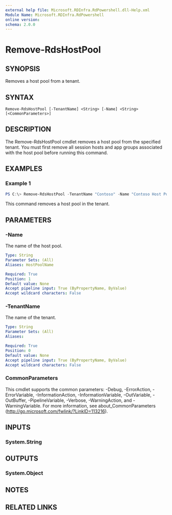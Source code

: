 ```yaml
---
external help file: Microsoft.RDInfra.RdPowershell.dll-Help.xml
Module Name: Microsoft.RDInfra.RdPowershell
online version:
schema: 2.0.0
---
```


# Remove-RdsHostPool

## SYNOPSIS
Removes a host pool from a tenant. 

## SYNTAX

```
Remove-RdsHostPool [-TenantName] <String> [-Name] <String> [<CommonParameters>]
```

## DESCRIPTION
The Remove-RdsHostPool cmdlet removes a host pool from the specified tenant. You must first remove all session hosts and app groups associated with the host pool before running this command.

## EXAMPLES

### Example 1
```powershell
PS C:\> Remove-RdsHostPool -TenantName "Contoso" -Name "Contoso Host Pool"
```
This command removes a host pool in the tenant.

## PARAMETERS

### -Name
The name of the host pool.

```yaml
Type: String
Parameter Sets: (All)
Aliases: HostPoolName

Required: True
Position: 1
Default value: None
Accept pipeline input: True (ByPropertyName, ByValue)
Accept wildcard characters: False
```

### -TenantName
The name of the tenant.

```yaml
Type: String
Parameter Sets: (All)
Aliases:

Required: True
Position: 0
Default value: None
Accept pipeline input: True (ByPropertyName, ByValue)
Accept wildcard characters: False
```

### CommonParameters
This cmdlet supports the common parameters: -Debug, -ErrorAction, -ErrorVariable, -InformationAction, -InformationVariable, -OutVariable, -OutBuffer, -PipelineVariable, -Verbose, -WarningAction, and -WarningVariable. For more information, see about_CommonParameters (http://go.microsoft.com/fwlink/?LinkID=113216).

## INPUTS

### System.String

## OUTPUTS

### System.Object
## NOTES

## RELATED LINKS
